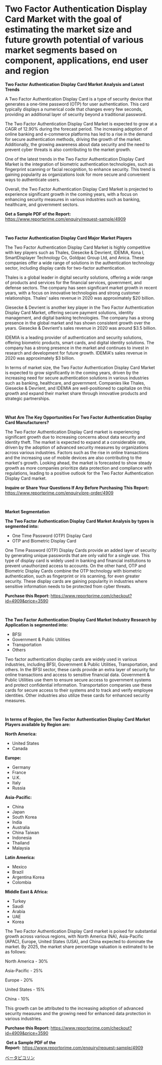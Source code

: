 <p><h1>Two Factor Authentication Display Card Market with the goal of estimating the market size and future growth potential of various market segments based on component, applications, end user and region</h1></p><p><strong>Two Factor Authentication Display Card Market Analysis and Latest Trends</strong></p>
<p><p>A Two Factor Authentication Display Card is a type of security device that generates a one-time password (OTP) for user authentication. This card typically displays a numerical code that changes every few seconds, providing an additional layer of security beyond a traditional password.</p><p>The Two Factor Authentication Display Card Market is expected to grow at a CAGR of 12.90% during the forecast period. The increasing adoption of online banking and e-commerce platforms has led to a rise in the demand for secure authentication methods, driving the growth of the market. Additionally, the growing awareness about data security and the need to prevent cyber threats is also contributing to the market growth.</p><p>One of the latest trends in the Two Factor Authentication Display Card Market is the integration of biometric authentication technologies, such as fingerprint scanning or facial recognition, to enhance security. This trend is gaining popularity as organizations look for more secure and convenient ways to authenticate users.</p><p>Overall, the Two Factor Authentication Display Card Market is projected to experience significant growth in the coming years, with a focus on enhancing security measures in various industries such as banking, healthcare, and government sectors.</p></p>
<p><strong>Get a Sample PDF of the Report:&nbsp;</strong> <a href="https://www.reportprime.com/enquiry/request-sample/4909">https://www.reportprime.com/enquiry/request-sample/4909</a></p>
<p>&nbsp;</p>
<p><strong>Two Factor Authentication Display Card Major Market Players</strong></p>
<p><p>The Two Factor Authentication Display Card Market is highly competitive with key players such as Thales, Giesecke & Devrient, IDEMIA, Kona I, SmartDisplayer Technology Co, Goldpac Group Ltd, and Anica. These companies offer a wide range of solutions in the authentication technology sector, including display cards for two-factor authentication.</p><p>Thales is a global leader in digital security solutions, offering a wide range of products and services for the financial services, government, and defense sectors. The company has seen significant market growth in recent years, with a focus on innovative technologies and strong customer relationships. Thales' sales revenue in 2020 was approximately $20 billion.</p><p>Giesecke & Devrient is another key player in the Two Factor Authentication Display Card Market, offering secure payment solutions, identity management, and digital banking technologies. The company has a strong presence in the global market and has shown consistent growth over the years. Giesecke & Devrient's sales revenue in 2020 was around $3.5 billion.</p><p>IDEMIA is a leading provider of authentication and security solutions, offering biometric products, smart cards, and digital identity solutions. The company has a strong presence in the market and continues to invest in research and development for future growth. IDEMIA's sales revenue in 2020 was approximately $3 billion.</p><p>In terms of market size, the Two Factor Authentication Display Card Market is expected to grow significantly in the coming years, driven by the increasing need for secure authentication solutions in various industries such as banking, healthcare, and government. Companies like Thales, Giesecke & Devrient, and IDEMIA are well-positioned to capitalize on this growth and expand their market share through innovative products and strategic partnerships.</p></p>
<p>&nbsp;</p>
<p><strong>What Are The Key Opportunities For Two Factor Authentication Display Card Manufacturers?</strong></p>
<p><p>The Two Factor Authentication Display Card market is experiencing significant growth due to increasing concerns about data security and identity theft. The market is expected to expand at a considerable rate, driven by the adoption of advanced security measures by organizations across various industries. Factors such as the rise in online transactions and the increasing use of mobile devices are also contributing to the market's growth. Looking ahead, the market is forecasted to show steady growth as more companies prioritize data protection and compliance with regulations, leading to a positive outlook for the Two Factor Authentication Display Card market.</p></p>
<p><strong>Inquire or Share Your Questions If Any Before Purchasing This Report:</strong> <a href="https://www.reportprime.com/enquiry/pre-order/4909">https://www.reportprime.com/enquiry/pre-order/4909</a></p>
<p>&nbsp;</p>
<p><strong>Market Segmentation</strong></p>
<p><strong>The Two Factor Authentication Display Card Market Analysis by types is segmented into:</strong></p>
<p><ul><li>One Time Password (OTP) Display Card</li><li>OTP and Biometric Display Card</li></ul></p>
<p><p>One Time Password (OTP) Display Cards provide an added layer of security by generating unique passwords that are only valid for a single use. This type of display card is widely used in banking and financial institutions to prevent unauthorized access to accounts. On the other hand, OTP and Biometric Display Cards combine the OTP technology with biometric authentication, such as fingerprint or iris scanning, for even greater security. These display cards are gaining popularity in industries where sensitive information needs to be protected from cyber threats.</p></p>
<p><strong>Purchase this Report:&nbsp;</strong><a href="https://www.reportprime.com/checkout?id=4909&price=3590">https://www.reportprime.com/checkout?id=4909&price=3590</a></p>
<p>&nbsp;</p>
<p><strong>The Two Factor Authentication Display Card Market Industry Research by Application is segmented into:</strong></p>
<p><ul><li>BFSI</li><li>Government & Public Utilities</li><li>Transportation</li><li>Others</li></ul></p>
<p><p>Two factor authentication display cards are widely used in various industries, including BFSI, Government & Public Utilities, Transportation, and others. In the BFSI sector, these cards provide an extra layer of security for online transactions and access to sensitive financial data. Government & Public Utilities use them to ensure secure access to government systems and protect confidential information. Transportation companies use these cards for secure access to their systems and to track and verify employee identities. Other industries also utilize these cards for enhanced security measures.</p></p>
<p>&nbsp;</p>
<p><strong>In terms of Region, the Two Factor Authentication Display Card Market Players available by Region are:</strong></p>
<p>
    <p> <strong> North America: </strong>
        <ul>
            <li>United States</li>
            <li>Canada</li>
        </ul>
        </p> 
    <p> <strong> Europe: </strong>
        <ul>
            <li>Germany</li>
            <li>France</li>
            <li>U.K.</li>
            <li>Italy</li>
            <li>Russia</li>
        </ul>
        </p> 
    <p> <strong> Asia-Pacific: </strong>
        <ul>
            <li>China</li>
            <li>Japan</li>
            <li>South Korea</li>
            <li>India</li>
            <li>Australia</li>
            <li>China Taiwan</li>
            <li>Indonesia</li>
            <li>Thailand</li>
            <li>Malaysia</li>
        </ul>
        </p> 
    <p> <strong> Latin America: </strong>
        <ul>
            <li>Mexico</li>
            <li>Brazil</li>
            <li>Argentina Korea</li>
            <li>Colombia</li>
        </ul>
        </p> 
    <p> <strong> Middle East & Africa: </strong>
        <ul>
            <li>Turkey</li>
            <li>Saudi</li>
            <li>Arabia</li>
            <li>UAE</li>
            <li>Korea</li>
        </ul>
    </p>
    </p>
<p><p>The Two Factor Authentication Display Card market is poised for substantial growth across various regions, with North America (NA), Asia-Pacific (APAC), Europe, United States (USA), and China expected to dominate the market. By 2025, the market share percentage valuation is estimated to be as follows: </p><p>North America - 30%</p><p>Asia-Pacific - 25%</p><p>Europe - 20%</p><p>United States - 15%</p><p>China - 10%</p><p>This growth can be attributed to the increasing adoption of advanced security measures and the growing need for enhanced data protection in various industries.</p></p>
<p><strong>Purchase this Report: </strong><a href="https://www.reportprime.com/checkout?id=4909&price=3590">https://www.reportprime.com/checkout?id=4909&price=3590</a></p>
<p>&nbsp;<strong>Get a Sample PDF of the Report:&nbsp;&nbsp;</strong><a href="https://www.reportprime.com/enquiry/request-sample/4909">https://www.reportprime.com/enquiry/request-sample/4909</a></p>
<p><strong></strong></p>
<p><p><a href="https://github.com/nemesis2824/Market-Research-Report-List-1/blob/main/956697015472.md">ベータピコリン</a></p></p>